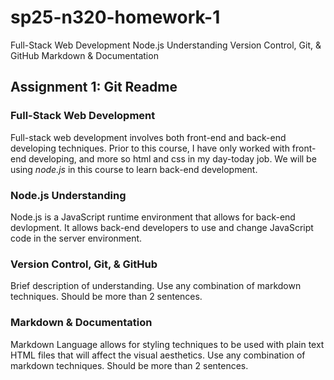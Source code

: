# sp25-n320-homework-1
Full-Stack Web Development Node.js Understanding Version Control, Git, &amp; GitHub Markdown &amp; Documentation
## Assignment 1: Git Readme

### Full-Stack Web Development

Full-stack web development involves both front-end and back-end developing techniques. Prior to this course, I have only worked with front-end developing, and more so html and css in my day-today job. We will be using _node.js_ in this course to learn back-end development.

### Node.js Understanding

Node.js is a JavaScript runtime environment that allows for back-end devlopment. It allows back-end developers to use and change JavaScript code in the server environment.

### Version Control, Git, & GitHub

Brief description of understanding. Use any combination of markdown techniques. Should be more than 2 sentences.

### Markdown & Documentation

Markdown Language allows for styling techniques to be used with plain text HTML files that will affect the visual aesthetics. Use any combination of markdown techniques. Should be more than 2 sentences.
